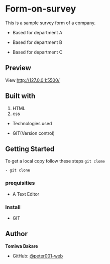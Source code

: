 # Form-on-survey

This is a sample survey form of a company.

* Based for department A

* Based for department B

* Based for department C

## Preview
View http://127.0.0.1:5500/

## Built with
1. HTML
2. css

* Technologies used

 - GIT(Version control)

 ## Getting Started
 To get a local copy follow these steps
 `git clome`

 ```
 - git clone
 ```

 ### prequisities
 - A Text Editor

 ### Install
 - GIT

 ## Author
 **Tomiwa Bakare**
 * GitHub: [@peter001-web](https://github.com/peter001-web)
